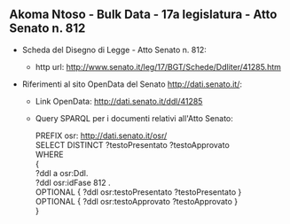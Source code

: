 ## Akoma Ntoso - Bulk Data - 17a legislatura - Atto Senato n. 812 ##

* Scheda del Disegno di Legge - Atto Senato n. 812:
	* http url: http://www.senato.it/leg/17/BGT/Schede/Ddliter/41285.htm

* Riferimenti al sito OpenData del Senato http://dati.senato.it/:
	* Link OpenData: http://dati.senato.it/ddl/41285
	* Query SPARQL per i documenti relativi all'Atto Senato:

        PREFIX osr: <http://dati.senato.it/osr/>  
		SELECT DISTINCT ?testoPresentato ?testoApprovato  
		WHERE  
		{  
		    ?ddl a osr:Ddl.  
		    ?ddl osr:idFase 812 .  
		    OPTIONAL { ?ddl osr:testoPresentato ?testoPresentato }  
		    OPTIONAL { ?ddl osr:testoApprovato ?testoApprovato }  
		}
		